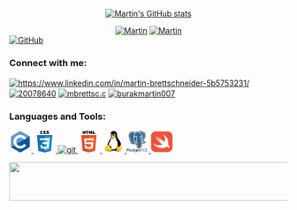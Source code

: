 <div align="center">  
 
[![Martin's GitHub stats](https://github-readme-stats.vercel.app/api?username=mbrettsc&show_icons=true&theme=radical)]([https://github.com/mbrettsc/mbrettsc](https://github.com/mbrettsc/mbrettsc/blob/main/README.md))
 
</div>
<div align="center"> 
<a href='https://github.com/shivamkapasia0' target="_blank"><img alt='Martin' src='https://img.shields.io/badge/I_am Martin Brettschneider-100000?style=for-the-badge&logo=Martin&logoColor=FFFFFF&labelColor=FFFFFF&color=7600BA'/></a>
<a href='https://github.com/shivamkapasia0' target="_blank"><img alt='Martin' src='https://img.shields.io/badge/42_Student-100000?style=for-the-badge&logo=Martin&logoColor=FFFFFF&labelColor=FFFFFF&color=93015E'/></a>
</div>
<a href='https://github.com/shivamkapasia0' target="_blank"><img alt='GitHub' src='https://img.shields.io/badge/Discord_id = MartinN4897-100000?style=plastic&logo=GitHub&logoColor=white&labelColor=black&color=black'/></a>


<h3 align="left">Connect with me:</h3>
<p align="left">
<a href="https://linkedin.com/in/https://www.linkedin.com/in/martin-brettschneider-5b5753231/" target="blank"><img align="center" src="https://raw.githubusercontent.com/rahuldkjain/github-profile-readme-generator/master/src/images/icons/Social/linked-in-alt.svg" alt="https://www.linkedin.com/in/martin-brettschneider-5b5753231/" height="30" width="40" /></a>
<a href="https://stackoverflow.com/users/20078640" target="blank"><img align="center" src="https://raw.githubusercontent.com/rahuldkjain/github-profile-readme-generator/master/src/images/icons/Social/stack-overflow.svg" alt="20078640" height="30" width="40" /></a>
<a href="https://instagram.com/mbrettsc.c" target="blank"><img align="center" src="https://raw.githubusercontent.com/rahuldkjain/github-profile-readme-generator/master/src/images/icons/Social/instagram.svg" alt="mbrettsc.c" height="30" width="40" /></a>
<a href="https://www.hackerrank.com/burakmartin007" target="blank"><img align="center" src="https://raw.githubusercontent.com/rahuldkjain/github-profile-readme-generator/master/src/images/icons/Social/hackerrank.svg" alt="burakmartin007" height="30" width="40" /></a>
</p>

<h3 align="left">Languages and Tools:</h3>
<p align="left"> <a href="https://www.cprogramming.com/" target="_blank" rel="noreferrer"> <img src="https://raw.githubusercontent.com/devicons/devicon/master/icons/c/c-original.svg" alt="c" width="40" height="40"/> </a> <a href="https://www.w3schools.com/css/" target="_blank" rel="noreferrer"> <img src="https://raw.githubusercontent.com/devicons/devicon/master/icons/css3/css3-original-wordmark.svg" alt="css3" width="40" height="40"/> </a> <a href="https://git-scm.com/" target="_blank" rel="noreferrer"> <img src="https://www.vectorlogo.zone/logos/git-scm/git-scm-icon.svg" alt="git" width="40" height="40"/> </a> <a href="https://www.w3.org/html/" target="_blank" rel="noreferrer"> <img src="https://raw.githubusercontent.com/devicons/devicon/master/icons/html5/html5-original-wordmark.svg" alt="html5" width="40" height="40"/> </a> <a href="https://www.linux.org/" target="_blank" rel="noreferrer"> <img src="https://raw.githubusercontent.com/devicons/devicon/master/icons/linux/linux-original.svg" alt="linux" width="40" height="40"/> </a> <a href="https://www.postgresql.org" target="_blank" rel="noreferrer"> <img src="https://raw.githubusercontent.com/devicons/devicon/master/icons/postgresql/postgresql-original-wordmark.svg" alt="postgresql" width="40" height="40"/> </a> <a href="https://developer.apple.com/swift/" target="_blank" rel="noreferrer"> <img src="https://raw.githubusercontent.com/devicons/devicon/master/icons/swift/swift-original.svg" alt="swift" width="40" height="40"/> </a> </p>

<img src="https://www.codewars.com/users/mbrettsc/badges/large" width="1000" height="70">

</div>





 

